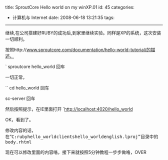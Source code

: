 title: SproutCore Hello world on my winXP.01
id: 45
categories:
  - 计算机与 Internet
date: 2008-06-18 13:21:35
tags:
---

<div id="msgcns!9697D6160EFEBC17!1689" class="bvMsg">继续,在公司搭建好RUBY的成功后,到家里继续实验。同样是XP的系统，这次安装一切顺利。

按照http://www.sproutcore.com/documentation/hello-world-tutorial/的描述，

`
sproutcore hello_world 回车

一切正常，

``
cd hello_world 回车

sc-server 回车

然后按照提示，在IE里面打开
`[http://localhost:4020/hello_world](http://localhost:4020/hello_world)

OK，看到了。

修改内容的话，
在“<span style="font-family:monospace;">C:rubyhello_worldclientshello_worldenglish.lproj”目录中的body.rhtml

现在可以修改里面的内容咯，接下来就按照5分钟教程一步步做咯，OVER
</span></div>